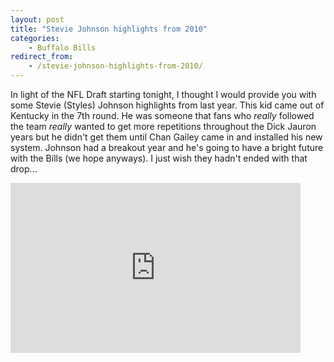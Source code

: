 ```yaml
---
layout: post
title: "Stevie Johnson highlights from 2010"
categories:
    - Buffalo Bills
redirect_from:
    - /stevie-johnson-highlights-from-2010/
---
```


In light of the NFL Draft starting tonight, I thought I would provide you with some Stevie (Styles) Johnson highlights from last year. This kid came out of Kentucky in the 7th round. He was someone that fans who *really* followed the team *really* wanted to get more repetitions throughout the Dick Jauron years but he didn't get them until Chan Gailey came in and installed his new system. Johnson had a breakout year and he's going to have a bright future with the Bills (we hope anyways). I just wish they hadn't ended with that drop...

<iframe width="464" height="272" src="http://www.youtube.com/embed/UZ6h5wuHB34" frameborder="0" allowfullscreen></iframe>
